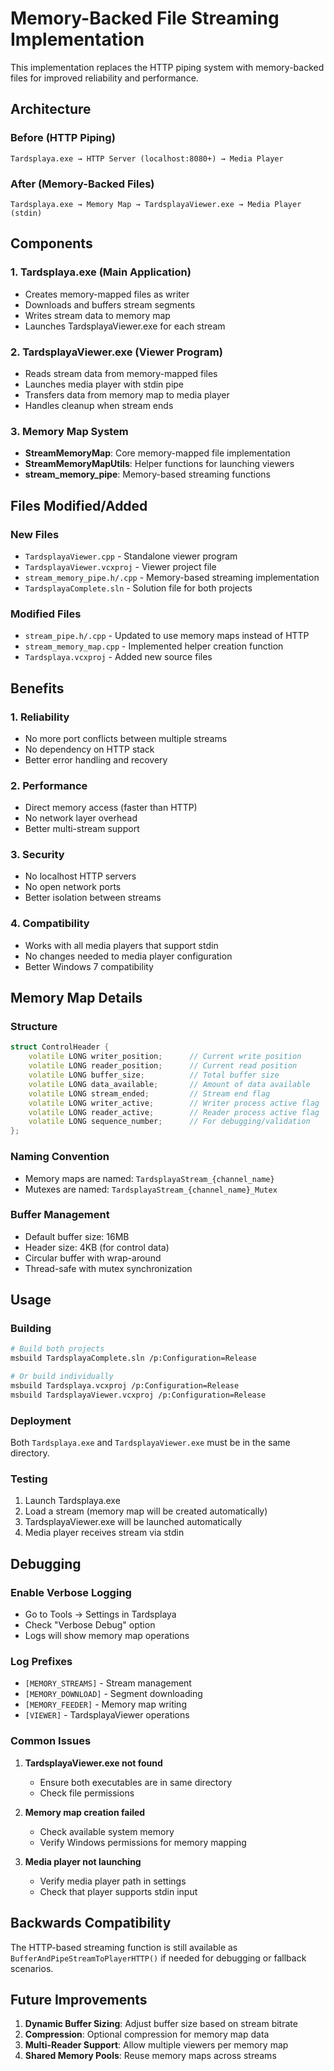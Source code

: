 # Memory-Backed File Streaming Implementation

This implementation replaces the HTTP piping system with memory-backed files for improved reliability and performance.

## Architecture

### Before (HTTP Piping)
```
Tardsplaya.exe → HTTP Server (localhost:8080+) → Media Player
```

### After (Memory-Backed Files)
```
Tardsplaya.exe → Memory Map → TardsplayaViewer.exe → Media Player (stdin)
```

## Components

### 1. Tardsplaya.exe (Main Application)
- Creates memory-mapped files as writer
- Downloads and buffers stream segments
- Writes stream data to memory map
- Launches TardsplayaViewer.exe for each stream

### 2. TardsplayaViewer.exe (Viewer Program)
- Reads stream data from memory-mapped files
- Launches media player with stdin pipe
- Transfers data from memory map to media player
- Handles cleanup when stream ends

### 3. Memory Map System
- **StreamMemoryMap**: Core memory-mapped file implementation
- **StreamMemoryMapUtils**: Helper functions for launching viewers
- **stream_memory_pipe**: Memory-based streaming functions

## Files Modified/Added

### New Files
- `TardsplayaViewer.cpp` - Standalone viewer program
- `TardsplayaViewer.vcxproj` - Viewer project file
- `stream_memory_pipe.h/.cpp` - Memory-based streaming implementation
- `TardsplayaComplete.sln` - Solution file for both projects

### Modified Files
- `stream_pipe.h/.cpp` - Updated to use memory maps instead of HTTP
- `stream_memory_map.cpp` - Implemented helper creation function
- `Tardsplaya.vcxproj` - Added new source files

## Benefits

### 1. Reliability
- No more port conflicts between multiple streams
- No dependency on HTTP stack
- Better error handling and recovery

### 2. Performance
- Direct memory access (faster than HTTP)
- No network layer overhead
- Better multi-stream support

### 3. Security
- No localhost HTTP servers
- No open network ports
- Better isolation between streams

### 4. Compatibility
- Works with all media players that support stdin
- No changes needed to media player configuration
- Better Windows 7 compatibility

## Memory Map Details

### Structure
```cpp
struct ControlHeader {
    volatile LONG writer_position;      // Current write position
    volatile LONG reader_position;      // Current read position  
    volatile LONG buffer_size;          // Total buffer size
    volatile LONG data_available;       // Amount of data available
    volatile LONG stream_ended;         // Stream end flag
    volatile LONG writer_active;        // Writer process active flag
    volatile LONG reader_active;        // Reader process active flag
    volatile LONG sequence_number;      // For debugging/validation
};
```

### Naming Convention
- Memory maps are named: `TardsplayaStream_{channel_name}`
- Mutexes are named: `TardsplayaStream_{channel_name}_Mutex`

### Buffer Management
- Default buffer size: 16MB
- Header size: 4KB (for control data)
- Circular buffer with wrap-around
- Thread-safe with mutex synchronization

## Usage

### Building
```bash
# Build both projects
msbuild TardsplayaComplete.sln /p:Configuration=Release

# Or build individually
msbuild Tardsplaya.vcxproj /p:Configuration=Release
msbuild TardsplayaViewer.vcxproj /p:Configuration=Release
```

### Deployment
Both `Tardsplaya.exe` and `TardsplayaViewer.exe` must be in the same directory.

### Testing
1. Launch Tardsplaya.exe
2. Load a stream (memory map will be created automatically)
3. TardsplayaViewer.exe will be launched automatically
4. Media player receives stream via stdin

## Debugging

### Enable Verbose Logging
- Go to Tools → Settings in Tardsplaya
- Check "Verbose Debug" option
- Logs will show memory map operations

### Log Prefixes
- `[MEMORY_STREAMS]` - Stream management
- `[MEMORY_DOWNLOAD]` - Segment downloading
- `[MEMORY_FEEDER]` - Memory map writing
- `[VIEWER]` - TardsplayaViewer operations

### Common Issues

1. **TardsplayaViewer.exe not found**
   - Ensure both executables are in same directory
   - Check file permissions

2. **Memory map creation failed**
   - Check available system memory
   - Verify Windows permissions for memory mapping

3. **Media player not launching**
   - Verify media player path in settings
   - Check that player supports stdin input

## Backwards Compatibility

The HTTP-based streaming function is still available as `BufferAndPipeStreamToPlayerHTTP()` if needed for debugging or fallback scenarios.

## Future Improvements

1. **Dynamic Buffer Sizing**: Adjust buffer size based on stream bitrate
2. **Compression**: Optional compression for memory map data
3. **Multi-Reader Support**: Allow multiple viewers per memory map
4. **Shared Memory Pools**: Reuse memory maps across streams